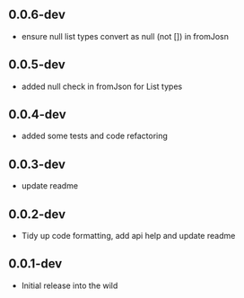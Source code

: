 ## 0.0.6-dev

- ensure null list types convert as null (not []) in fromJosn 

## 0.0.5-dev

- added null check in fromJson for List types 

## 0.0.4-dev

- added some tests and  code refactoring

## 0.0.3-dev

- update readme

## 0.0.2-dev

- Tidy up code formatting, add api help and update readme

## 0.0.1-dev

- Initial release into the wild
